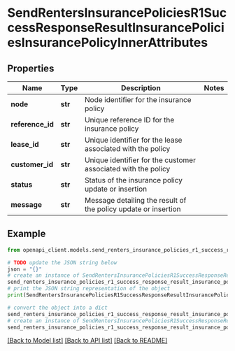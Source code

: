 # SendRentersInsurancePoliciesR1SuccessResponseResultInsurancePoliciesInsurancePolicyInnerAttributes


## Properties

Name | Type | Description | Notes
------------ | ------------- | ------------- | -------------
**node** | **str** | Node identifier for the insurance policy | 
**reference_id** | **str** | Unique reference ID for the insurance policy | 
**lease_id** | **str** | Unique identifier for the lease associated with the policy | 
**customer_id** | **str** | Unique identifier for the customer associated with the policy | 
**status** | **str** | Status of the insurance policy update or insertion | 
**message** | **str** | Message detailing the result of the policy update or insertion | 

## Example

```python
from openapi_client.models.send_renters_insurance_policies_r1_success_response_result_insurance_policies_insurance_policy_inner_attributes import SendRentersInsurancePoliciesR1SuccessResponseResultInsurancePoliciesInsurancePolicyInnerAttributes

# TODO update the JSON string below
json = "{}"
# create an instance of SendRentersInsurancePoliciesR1SuccessResponseResultInsurancePoliciesInsurancePolicyInnerAttributes from a JSON string
send_renters_insurance_policies_r1_success_response_result_insurance_policies_insurance_policy_inner_attributes_instance = SendRentersInsurancePoliciesR1SuccessResponseResultInsurancePoliciesInsurancePolicyInnerAttributes.from_json(json)
# print the JSON string representation of the object
print(SendRentersInsurancePoliciesR1SuccessResponseResultInsurancePoliciesInsurancePolicyInnerAttributes.to_json())

# convert the object into a dict
send_renters_insurance_policies_r1_success_response_result_insurance_policies_insurance_policy_inner_attributes_dict = send_renters_insurance_policies_r1_success_response_result_insurance_policies_insurance_policy_inner_attributes_instance.to_dict()
# create an instance of SendRentersInsurancePoliciesR1SuccessResponseResultInsurancePoliciesInsurancePolicyInnerAttributes from a dict
send_renters_insurance_policies_r1_success_response_result_insurance_policies_insurance_policy_inner_attributes_from_dict = SendRentersInsurancePoliciesR1SuccessResponseResultInsurancePoliciesInsurancePolicyInnerAttributes.from_dict(send_renters_insurance_policies_r1_success_response_result_insurance_policies_insurance_policy_inner_attributes_dict)
```
[[Back to Model list]](../README.md#documentation-for-models) [[Back to API list]](../README.md#documentation-for-api-endpoints) [[Back to README]](../README.md)


